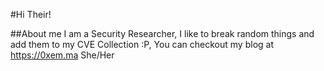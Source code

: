 #Hi Their!

##About me
I am a Security Researcher, I like to break random things and add them to my CVE Collection :P, You can checkout my blog at https://0xem.ma
She/Her
